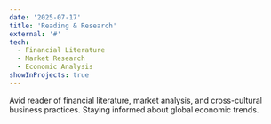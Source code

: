 ```yaml
---
date: '2025-07-17'
title: 'Reading & Research'
external: '#'
tech:
  - Financial Literature
  - Market Research
  - Economic Analysis
showInProjects: true
---
```


Avid reader of financial literature, market analysis, and cross-cultural business practices. Staying informed about global economic trends.
